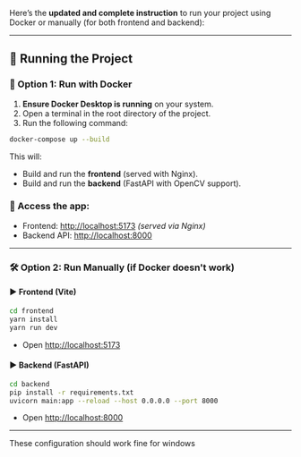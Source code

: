 Here’s the **updated and complete instruction** to run your project using Docker or manually (for both frontend and backend):

---

## 🚀 Running the Project

### 🐳 Option 1: Run with Docker

1. **Ensure Docker Desktop is running** on your system.
2. Open a terminal in the root directory of the project.
3. Run the following command:

```bash
docker-compose up --build
```

This will:

* Build and run the **frontend** (served with Nginx).
* Build and run the **backend** (FastAPI with OpenCV support).

### 🔗 Access the app:

* Frontend: [http://localhost:5173](http://localhost:5173) *(served via Nginx)*
* Backend API: [http://localhost:8000](http://localhost:8000)


---

### 🛠️ Option 2: Run Manually (if Docker doesn't work)

#### ▶️ Frontend (Vite)

```bash
cd frontend
yarn install
yarn run dev
```

* Open [http://localhost:5173](http://localhost:5173)

#### ▶️ Backend (FastAPI)

```bash
cd backend
pip install -r requirements.txt
uvicorn main:app --reload --host 0.0.0.0 --port 8000
```

* Open [http://localhost:8000](http://localhost:8000)

---


These configuration should work fine for windows